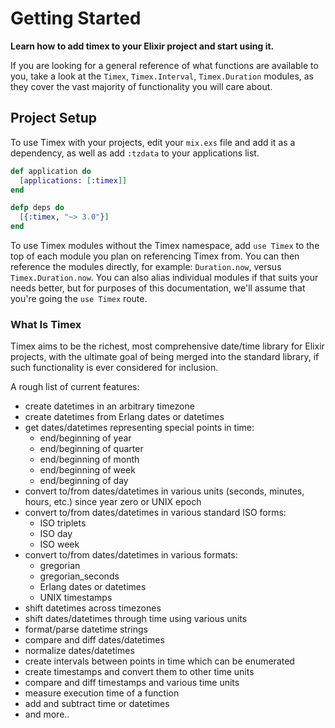 # Getting Started

**Learn how to add timex to your Elixir project and start using it.**

If you are looking for a general reference of what functions are available to you, take a
look at the `Timex`, `Timex.Interval`, `Timex.Duration` modules, as they cover
the vast majority of functionality you will care about.

## Project Setup

To use Timex with your projects, edit your `mix.exs` file and add it as a dependency, as well as add `:tzdata` to your applications list.

```elixir
def application do
  [applications: [:timex]]
end

defp deps do
  [{:timex, "~> 3.0"}]
end
```

To use Timex modules without the Timex namespace, add `use Timex` to the top of each module you plan on referencing Timex from. You can then reference the modules directly, for example: `Duration.now`, versus `Timex.Duration.now`. You can also alias individual modules if that suits your needs better, but for purposes of this documentation, we'll assume that you're going the `use Timex` route.

### What Is Timex

Timex aims to be the richest, most comprehensive date/time library for Elixir projects, with the ultimate goal of being merged into the standard library, if such functionality is ever considered for inclusion.

A rough list of current features:

- create datetimes in an arbitrary timezone
- create datetimes from Erlang dates or datetimes
- get dates/datetimes representing special points in time:
  - end/beginning of year
  - end/beginning of quarter
  - end/beginning of month
  - end/beginning of week
  - end/beginning of day
- convert to/from dates/datetimes in various units (seconds, minutes, hours, etc.) since year zero or UNIX epoch
- convert to/from dates/datetimes in various standard ISO forms:
  - ISO triplets
  - ISO day
  - ISO week
- convert to/from dates/datetimes in various formats:
  - gregorian
  - gregorian_seconds
  - Erlang dates or datetimes
  - UNIX timestamps
- shift datetimes across timezones
- shift dates/datetimes through time using various units
- format/parse datetime strings
- compare and diff dates/datetimes
- normalize dates/datetimes
- create intervals between points in time which can be enumerated
- create timestamps and convert them to other time units
- compare and diff timestamps and various time units
- measure execution time of a function
- add and subtract time or datetimes
- and more..
